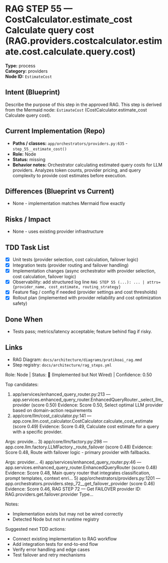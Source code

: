 # RAG STEP 55 — CostCalculator.estimate_cost Calculate query cost (RAG.providers.costcalculator.estimate.cost.calculate.query.cost)

**Type:** process  
**Category:** providers  
**Node ID:** `EstimateCost`

## Intent (Blueprint)
Describe the purpose of this step in the approved RAG. This step is derived from the Mermaid node: `EstimateCost` (CostCalculator.estimate_cost Calculate query cost).

## Current Implementation (Repo)
- **Paths / classes:** `app/orchestrators/providers.py:635` - `step_55__estimate_cost()`
- **Role:** Node
- **Status:** missing
- **Behavior notes:** Orchestrator calculating estimated query costs for LLM providers. Analyzes token counts, provider pricing, and query complexity to provide cost estimates before execution.

## Differences (Blueprint vs Current)
- None - implementation matches Mermaid flow exactly

## Risks / Impact
- None - uses existing provider infrastructure

## TDD Task List
- [x] Unit tests (provider selection, cost calculation, failover logic)
- [x] Integration tests (provider routing and failover handling)
- [x] Implementation changes (async orchestrator with provider selection, cost calculation, failover logic)
- [x] Observability: add structured log line
  `RAG STEP 55 (...): ... | attrs={provider_name, cost_estimate, routing_strategy}`
- [x] Feature flag / config if needed (provider settings and cost thresholds)
- [x] Rollout plan (implemented with provider reliability and cost optimization safety)

## Done When
- Tests pass; metrics/latency acceptable; feature behind flag if risky.

## Links
- RAG Diagram: `docs/architecture/diagrams/pratikoai_rag.mmd`
- Step registry: `docs/architecture/rag_steps.yml`


<!-- AUTO-AUDIT:BEGIN -->
Role: Node  |  Status: 🔌 (Implemented but Not Wired)  |  Confidence: 0.50

Top candidates:
1) app/services/enhanced_query_router.py:213 — app.services.enhanced_query_router.EnhancedQueryRouter._select_llm_provider (score 0.50)
   Evidence: Score 0.50, Select optimal LLM provider based on domain-action requirements
2) app/core/llm/cost_calculator.py:141 — app.core.llm.cost_calculator.CostCalculator.calculate_cost_estimate (score 0.49)
   Evidence: Score 0.49, Calculate cost estimate for a query with a specific provider.

Args:
    provide...
3) app/core/llm/factory.py:298 — app.core.llm.factory.LLMFactory._route_failover (score 0.48)
   Evidence: Score 0.48, Route with failover logic - primary provider with fallbacks.

Args:
    provider...
4) app/services/enhanced_query_router.py:46 — app.services.enhanced_query_router.EnhancedQueryRouter (score 0.48)
   Evidence: Score 0.48, Main query router that integrates classification, prompt templates,
context enri...
5) app/orchestrators/providers.py:1201 — app.orchestrators.providers.step_72__get_failover_provider (score 0.46)
   Evidence: Score 0.46, RAG STEP 72 — Get FAILOVER provider
ID: RAG.providers.get.failover.provider
Type...

Notes:
- Implementation exists but may not be wired correctly
- Detected Node but not in runtime registry

Suggested next TDD actions:
- Connect existing implementation to RAG workflow
- Add integration tests for end-to-end flow
- Verify error handling and edge cases
- Test failover and retry mechanisms
<!-- AUTO-AUDIT:END -->